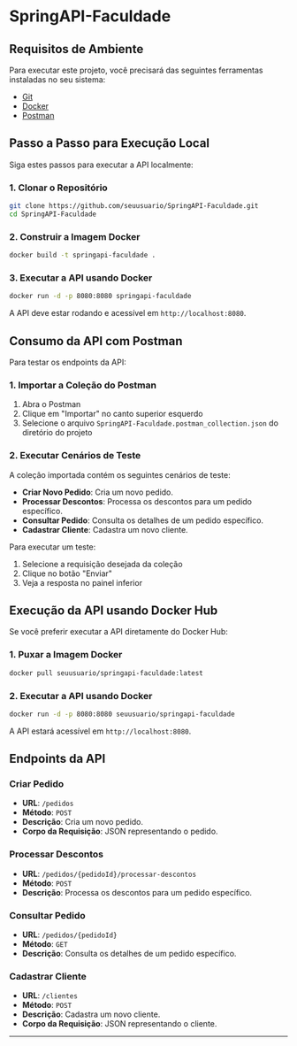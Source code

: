 # SpringAPI-Faculdade

## Requisitos de Ambiente

Para executar este projeto, você precisará das seguintes ferramentas instaladas no seu sistema:

- [Git](https://git-scm.com/downloads)
- [Docker](https://www.docker.com/get-started)
- [Postman](https://www.postman.com/downloads/)

## Passo a Passo para Execução Local

Siga estes passos para executar a API localmente:

### 1. Clonar o Repositório

```bash
git clone https://github.com/seuusuario/SpringAPI-Faculdade.git
cd SpringAPI-Faculdade
```

### 2. Construir a Imagem Docker

```bash
docker build -t springapi-faculdade .
```

### 3. Executar a API usando Docker

```bash
docker run -d -p 8080:8080 springapi-faculdade
```

A API deve estar rodando e acessível em `http://localhost:8080`.

## Consumo da API com Postman

Para testar os endpoints da API:

### 1. Importar a Coleção do Postman

1. Abra o Postman
2. Clique em "Importar" no canto superior esquerdo
3. Selecione o arquivo `SpringAPI-Faculdade.postman_collection.json` do diretório do projeto

### 2. Executar Cenários de Teste

A coleção importada contém os seguintes cenários de teste:

- **Criar Novo Pedido**: Cria um novo pedido.
- **Processar Descontos**: Processa os descontos para um pedido específico.
- **Consultar Pedido**: Consulta os detalhes de um pedido específico.
- **Cadastrar Cliente**: Cadastra um novo cliente.

Para executar um teste:

1. Selecione a requisição desejada da coleção
2. Clique no botão "Enviar"
3. Veja a resposta no painel inferior

## Execução da API usando Docker Hub

Se você preferir executar a API diretamente do Docker Hub:

### 1. Puxar a Imagem Docker

```bash
docker pull seuusuario/springapi-faculdade:latest
```

### 2. Executar a API usando Docker

```bash
docker run -d -p 8080:8080 seuusuario/springapi-faculdade
```

A API estará acessível em `http://localhost:8080`.

## Endpoints da API

### Criar Pedido

- **URL**: `/pedidos`
- **Método**: `POST`
- **Descrição**: Cria um novo pedido.
- **Corpo da Requisição**: JSON representando o pedido.

### Processar Descontos

- **URL**: `/pedidos/{pedidoId}/processar-descontos`
- **Método**: `POST`
- **Descrição**: Processa os descontos para um pedido específico.

### Consultar Pedido

- **URL**: `/pedidos/{pedidoId}`
- **Método**: `GET`
- **Descrição**: Consulta os detalhes de um pedido específico.

### Cadastrar Cliente

- **URL**: `/clientes`
- **Método**: `POST`
- **Descrição**: Cadastra um novo cliente.
- **Corpo da Requisição**: JSON representando o cliente.

---